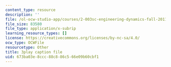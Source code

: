 ```yaml
---
content_type: resource
description: ''
file: /ol-ocw-studio-app/courses/2-003sc-engineering-dynamics-fall-2011/673ba03e8ccc88c886c566e09b60cbf1_63sIgMvBuEQ.srt
file_size: 83580
file_type: application/x-subrip
learning_resource_types: []
license: https://creativecommons.org/licenses/by-nc-sa/4.0/
ocw_type: OCWFile
resourcetype: Other
title: 3play caption file
uid: 673ba03e-8ccc-88c8-86c5-66e09b60cbf1
---
```

